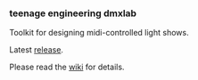 ### teenage engineering dmxlab

Toolkit for designing midi-controlled light shows.

Latest [release](https://github.com/teenageengineering/dmxlab/releases).

Please read the [wiki](https://github.com/teenageengineering/dmxlab/wiki) for details.
